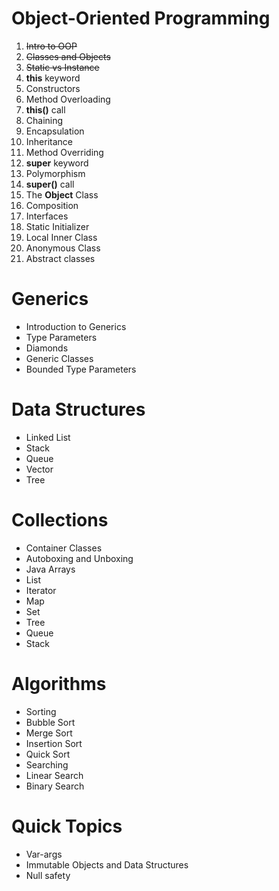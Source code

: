 # Object-Oriented Programming

1. ~~Intro to OOP~~
2. ~~Classes and Objects~~
3. ~~Static vs Instance~~
4. **this** keyword
5. Constructors
6. Method Overloading
7. **this()** call
8. Chaining
9. Encapsulation
10. Inheritance
11. Method Overriding
12. **super** keyword
13. Polymorphism
14. **super()** call
15. The **Object** Class
16. Composition
17. Interfaces
18. Static Initializer
19. Local Inner Class
20. Anonymous Class
21. Abstract classes
     
# Generics

 * Introduction to Generics
 * Type Parameters
 * Diamonds
 * Generic Classes
 * Bounded Type Parameters

# Data Structures

* Linked List
* Stack
* Queue
* Vector
* Tree

# Collections

* Container Classes
* Autoboxing and Unboxing
* Java Arrays
* List
* Iterator
* Map
* Set
* Tree
* Queue
* Stack

# Algorithms

* Sorting
* Bubble Sort
* Merge Sort
* Insertion Sort
* Quick Sort
* Searching
* Linear Search
* Binary Search

# Quick Topics

 * Var-args
 * Immutable Objects and Data Structures
 * Null safety
